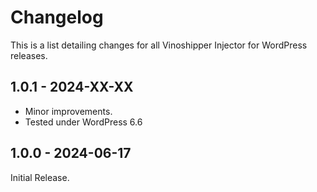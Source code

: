 # Changelog

This is a list detailing changes for all Vinoshipper Injector for WordPress releases.

## 1.0.1 - 2024-XX-XX

* Minor improvements.
* Tested under WordPress 6.6

## 1.0.0 - 2024-06-17

Initial Release.
